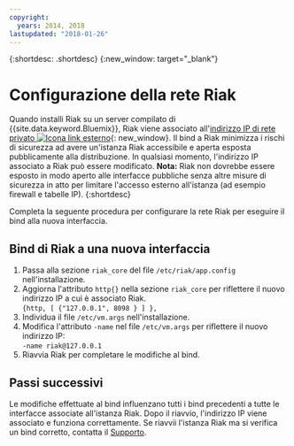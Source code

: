 ```yaml
---
copyright:
  years: 2014, 2018
lastupdated: "2018-01-26"
---
```

{:shortdesc: .shortdesc}
{:new_window: target="_blank"}

# Configurazione della rete Riak

Quando installi Riak su un server compilato di {{site.data.keyword.Bluemix}}, Riak viene associato all'[indirizzo IP di rete privato ![Icona link esterno](../../icons/launch-glyph.svg "Icona link esterno")](http://www.softlayer.com/about/datacenters/rack-architecture){: new_window}. Il bind a Riak minimizza i rischi di sicurezza ad avere un'istanza Riak accessibile e aperta esposta pubblicamente alla distribuzione. In qualsiasi momento, l'indirizzo IP associato a Riak può essere modificato. **Nota:** Riak non dovrebbe essere esposto in modo aperto alle interfacce pubbliche senza altre misure di sicurezza in atto per limitare l'accesso esterno all'istanza (ad esempio firewall e tabelle IP). 
{:shortdesc}

Completa la seguente procedura per configurare la rete Riak per eseguire il bind alla nuova interfaccia.

## Bind di Riak a una nuova interfaccia

1. Passa alla sezione `riak_core` del file `/etc/riak/app.config` nell'installazione.
2. Aggiorna l'attributo `http{}` nella sezione `riak_core` per riflettere il nuovo indirizzo IP a cui è associato Riak.<br/>`{http, [ {"127.0.0.1", 8098 } ] },`
3. Individua il file `/etc/vm.args` nell'installazione.
4. Modifica l'attributo `-name` nel file `/etc/vm.args` per riflettere il nuovo indirizzo IP:<br/>`-name riak@127.0.0.1`
5. Riavvia Riak per completare le modifiche al bind.

## Passi successivi

Le modifiche effettuate al bind influenzano tutti i bind precedenti a tutte le interfacce associate all'istanza Riak. Dopo il riavvio, l'indirizzo IP viene associato e funziona correttamente. Se riavvii l'istanza Riak ma si verifica un bind corretto, contatta il [Supporto](/docs/get-support/getstarttssup.html).
